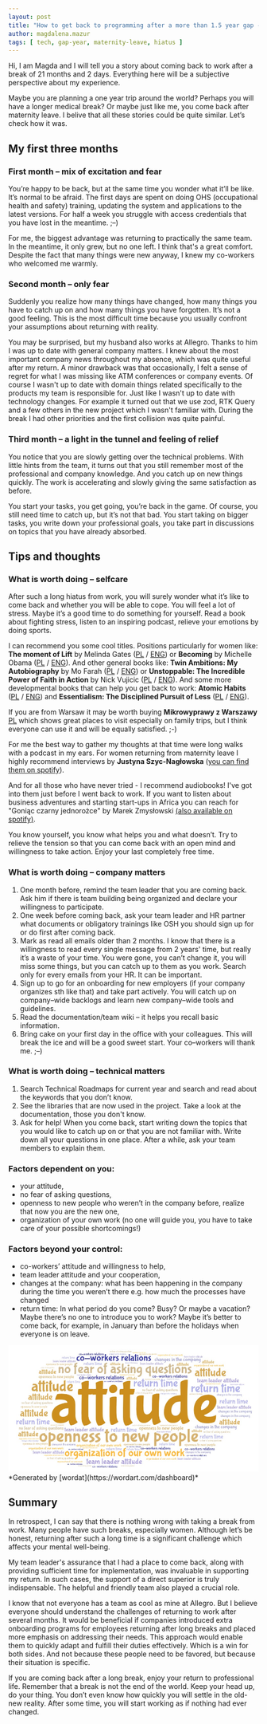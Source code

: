 ```yaml
---
layout: post
title: "How to get back to programming after a more than 1.5 year gap - subjective thoughts and tips"
author: magdalena.mazur
tags: [ tech, gap-year, maternity-leave, hiatus ]
---
```


Hi, I am Magda and I will tell you a story about coming back to work after a break of 21 months and 2 days. Everything here will be a subjective perspective about my experience.

Maybe you are planning a one year trip around the world? Perhaps you will have a longer medical break? Or maybe just like me, you come back after maternity leave. I belive that all these stories could be quite similar. Let’s check how it was.

## My first three months
### First month – mix of excitation and fear
You’re happy to be back, but at the same time you wonder what it’ll be like. It’s normal to be afraid. The first days are spent on doing OHS (occupational health and safety) training, updating the system and applications to the latest versions. For half a week you struggle with access credentials that you have lost in the meantime. ;–)

For me, the biggest advantage was returning to practically the same team. In the meantime, it only grew, but no one left. I think that's a great comfort. Despite the fact that many things were new anyway, I knew my co-workers who welcomed me warmly.

### Second month – only fear
Suddenly you realize how many things have changed, how many things you have to catch up on and how many things you have forgotten. It’s not a good feeling. This is the most difficult time because you usually confront your assumptions about returning with reality.

You may be surprised, but my husband also works at Allegro. Thanks to him I was up to date with general company matters. I knew about the most important company news throughout my absence, which was quite useful after my return. A minor drawback was that occasionally, I felt a sense of regret for what I was missing like ATM conferences or company events. Of course I wasn't up to date with domain things related specifically to the products my team is responsible for. Just like I wasn't up to date with technology changes. For example it turned out that we use zod, RTK Query and a few others in the new project which I wasn't familiar with. During the break I had other priorities and the first collision was quite painful.

### Third month – a light in the tunnel and feeling of relief
You notice that you are slowly getting over the technical problems. With little hints from the team, it turns out that you still remember most of the professional and company knowledge. And you catch up on new things quickly. The work is accelerating and slowly giving the same satisfaction as before.

You start your tasks, you get going, you’re back in the game. Of course, you still need time to catch up, but it’s not that bad. You start taking on bigger tasks, you write down your professional goals, you take part in discussions on topics that you have already absorbed.

## Tips and thoughts
### What is worth doing – selfcare
After such a long hiatus from work, you will surely wonder what it’s like to come back and whether you will be able to cope. You will feel a lot of stress. Maybe it’s a good time to do something for yourself. Read a book about fighting stress, listen to an inspiring podcast, relieve your emotions by doing sports.

I can recommend you some cool titles. Positions particularly for women like: **The moment of Lift** by Melinda Gates ([PL](https://lubimyczytac.pl/ksiazka/4887800/moment-zwrotny-jak-kobiety-rosna-w-sile-i-zmieniaja-swiat) / [ENG](https://www.goodreads.com/book/show/40776644-the-moment-of-lift)) or **Becoming** by Michelle Obama ([PL](https://lubimyczytac.pl/ksiazka/4843558/becoming-moja-historia) / [ENG](https://www.goodreads.com/book/show/38746485-becoming)). And other general books like: **Twin Ambitions: My Autobiography** by Mo Farah ([PL](https://lubimyczytac.pl/ksiazka/217113/sila-ambicji-autobiografia) / [ENG](https://www.goodreads.com/book/show/18691317-twin-ambitions)) or **Unstoppable: The Incredible Power of Faith in Action** by Nick Vujicic ([PL](https://lubimyczytac.pl/ksiazka/250660/niezwyciezony-potega-wiary-w-dzialaniu) / [ENG](https://www.goodreads.com/book/show/13414984-unstoppable)). And some more developmental books that can help you get back to work: **Atomic Habits** ([PL](https://lubimyczytac.pl/ksiazka/4898707/atomowe-nawyki-drobne-zmiany-niezwykle-efekty) / [ENG](https://www.goodreads.com/book/show/40121378-atomic-habits)) and **Essentialism: The Disciplined Pursuit of Less** ([PL](https://lubimyczytac.pl/ksiazka/274606/esencjalista) / [ENG](https://www.goodreads.com/book/show/18077875-essentialism)).

If you are from Warsaw it may be worth buying **Mikrowyprawy z Warszawy** [PL](https://lubimyczytac.pl/ksiazka/5022822/mikrowyprawy-z-warszawy-57-nieoczywistych-wycieczek-ktore-uratuja-twoj-weekend) which shows great places to visit especially on family trips, but I think everyone can use it and will be equally satisfied. ;-)

For me the best way to gather my thoughts at that time were long walks with a podcast in my ears. For women returning from maternity leave I highly recommend interviews by **Justyna Szyc-Nagłowska** ([you can find them on spotify](https://open.spotify.com/show/35MviC625A7uHqNjjK94Em)).

And for all those who have never tried - I recommend audiobooks! I've got into them just before I went back to work. If you want to listen about business adventures and starting start-ups in Africa you can reach for "Goniąc czarny jednorożce" by Marek Zmysłowski [(also available on spotify)](https://open.spotify.com/show/5jZzksvkBSMHGGrKeyhIzI).

You know yourself, you know what helps you and what doesn’t. Try to relieve the tension so that you can come back with an open mind and willingness to take action. Enjoy your last completely free time.

### What is worth doing – company matters
1. One month before, remind the team leader that you are coming back. Ask him if there is team building being organized and declare your willingness to participate.
1. One week before coming back, ask your team leader and HR partner what documents or obligatory trainings like OSH you should sign up for or do first after coming back.
2. Mark as read all emails older than 2 months. I know that there is a willingness to read every single message from 2 years' time, but really it’s a waste of your time. You were gone, you can’t change it, you will miss some things, but you can catch up to them as you work. Search only for every emails from your HR. It can be important.
3. Sign up to go for an onboarding for new employers (if your company organizes sth like that) and take part actively. You will catch up on company–wide backlogs and learn new company–wide tools and guidelines.
4. Read the documentation/team wiki – it helps you recall basic information.
5. Bring cake on your first day in the office with your colleagues. This will break the ice and will be a good sweet start. Your co–workers will thank me. ;–)

### What is worth doing – technical matters
1. Search Technical Roadmaps for current year and search and read about the keywords that you don’t know.
2. See the libraries that are now used in the project. Take a look at the documentation, those you don't know.
3. Ask for help! When you come back, start writing down the topics that you would like to catch up on or that you are not familiar with. Write down all your questions in one place. After a while, ask your team members to explain them.

### Factors dependent on you:
* your attitude,
* no fear of asking questions,
* openness to new people who weren’t in the company before, realize that now you are the new one,
* organization of your own work (no one will guide you, you have to take care of your possible shortcomings!)

### Factors beyond your control:
* co-workers’ attitude and willingness to help,
* team leader attitude and your cooperation,
* changes at the company: what has been happening in the company during the time you weren’t there e.g. how much the processes have changed
* return time: In what period do you come? Busy? Or maybe a vacation? Maybe there’s no one to introduce you to work? Maybe it’s better to come back, for example, in January than before the holidays when everyone is on leave.

<img src="/assets/img/articles/2024-08-19-how-to-come-back-to-programming/word-map.jpeg" alt="factors map graph" class="small-image" />
*Generated by [wordat](https://wordart.com/dashboard)*

## Summary
In retrospect, I can say that there is nothing wrong with taking a break from work. Many people have such breaks, especially women. Although let’s be honest, returning after such a long time is a significant challenge which affects your mental well-being.

My team leader's assurance that I had a place to come back, along with providing sufficient time for implementation, was invaluable in supporting my return. In such cases, the support of a direct superior is truly indispensable. The helpful and friendly team also played a crucial role.

I know that not everyone has a team as cool as mine at Allegro. But I believe everyone should understand the challenges of returning to work after several months. It would be beneficial if companies introduced extra onboarding programs for employees returning after long breaks and placed more emphasis on addressing their needs. This approach would enable them to quickly adapt and fulfill their duties effectively. Which is a win for both sides. And not because these people need to be favored, but because their situation is specific.

If you are coming back after a long break, enjoy your return to professional life. Remember that a break is not the end of the world. Keep your head up, do your thing. You don’t even know how quickly you will settle in the old-new reality. After some time, you will start working as if nothing had ever changed.